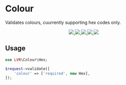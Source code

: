 # Colour

Validates colours, cuurrently supporting hex codes only.

<p align="center">
  <a href="https://travis-ci.org/laravel-validation-rules/colour">
    <img src="https://img.shields.io/travis/laravel-validation-rules/colour.svg?style=flat-square">
  </a>
  <a href="https://scrutinizer-ci.com/g/laravel-validation-rules/colour/code-structure/master/code-coverage">
    <img src="https://img.shields.io/scrutinizer/coverage/g/laravel-validation-rules/colour.svg?style=flat-square">
  </a>
  <a href="https://scrutinizer-ci.com/g/laravel-validation-rules/colour">
    <img src="https://img.shields.io/scrutinizer/g/laravel-validation-rules/colour.svg?style=flat-square">
  </a>
  <a href="https://github.com/laravel-validation-rules/colour/blob/master/LICENSE">
    <img src="https://img.shields.io/github/license/laravel-validation-rules/colour.svg?style=flat-square">
  </a>
  <a href="https://twitter.com/clarkeash">
    <img src="http://img.shields.io/badge/author-@clarkeash-blue.svg?style=flat-square">
  </a>
</p>

## Usage

```php
use LVR\Colour\Hex;

$request->validate([
    'colour' => ['required', new Hex],
]);
```
